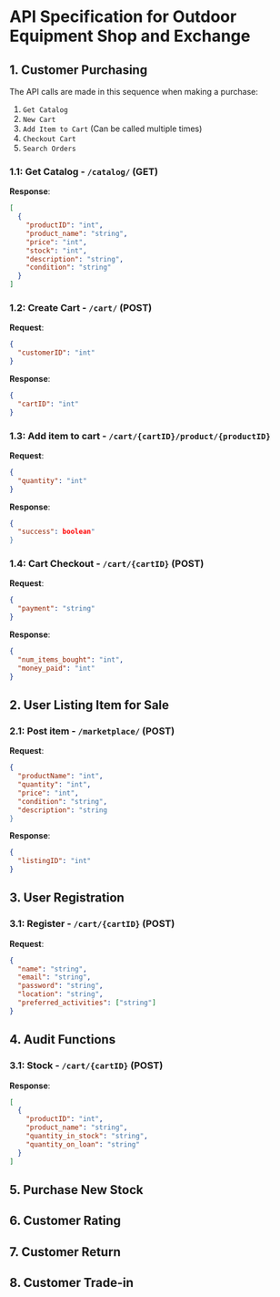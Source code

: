 # API Specification for Outdoor Equipment Shop and Exchange

## 1. Customer Purchasing
The API calls are made in this sequence when making a purchase:
1. `Get Catalog`
2. `New Cart`
3. `Add Item to Cart` (Can be called multiple times)
4. `Checkout Cart`
5. `Search Orders`
### 1.1: Get Catalog - `/catalog/` (GET)
**Response**:
```json
[
  {
    "productID": "int",
    "product_name": "string",
    "price": "int",
    "stock": "int",
    "description": "string",
    "condition": "string"
  }
]
```

### 1.2: Create Cart - `/cart/` (POST)
**Request**:
```json
{
  "customerID": "int"
}
```

**Response**:
```json
{
  "cartID": "int"
}
```

### 1.3: Add item to cart - `/cart/{cartID}/product/{productID}`
**Request**:
```json
{
  "quantity": "int"
}
```

**Response**:
```json
{
  "success": boolean"
}
```

### 1.4: Cart Checkout - `/cart/{cartID}` (POST)
**Request**:
```json
{
  "payment": "string"
}
```

**Response**:
```json
{
  "num_items_bought": "int",
  "money_paid": "int"
}
``` 

## 2. User Listing Item for Sale
### 2.1: Post item - `/marketplace/` (POST)
**Request**:
```json
{
  "productName": "int",
  "quantity": "int",
  "price": "int",
  "condition": "string",
  "description": "string
}
```

**Response**:
```json
{
  "listingID": "int"
}
```

## 3. User Registration
### 3.1: Register - `/cart/{cartID}` (POST)
**Request**:
```json
{
  "name": "string",
  "email": "string",
  "password": "string",
  "location": "string",
  "preferred_activities": ["string"]
}
```

## 4. Audit Functions
### 3.1: Stock - `/cart/{cartID}` (POST)
**Response**:
```json
[
  {
    "productID": "int",
    "product_name": "string",
    "quantity_in_stock": "string",
    "quantity_on_loan": "string"
  }
]
```

## 5. Purchase New Stock

## 6. Customer Rating

## 7. Customer Return

## 8. Customer Trade-in
